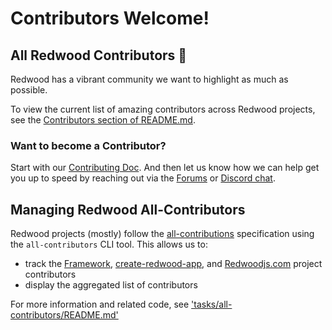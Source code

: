 # Contributors Welcome!
## All Redwood Contributors 🎉
Redwood has a vibrant community we want to highlight as much as possible.

To view the current list of amazing contributors across Redwood projects, see the [Contributors section of README.md](https://github.com/redwoodjs/redwood/blob/main/README.md#contributors).

### Want to become a Contributor?
Start with our [Contributing Doc](https://redwoodjs.com/docs/contributing). And then let us know how we can help get you up to speed by reaching out via the [Forums](https://community.redwoodjs.com) or [Discord chat](https://discord.gg/jjSYEQd).

## Managing Redwood All-Contributors
Redwood projects (mostly) follow the [all-contributions](https://allcontributors.org/) specification using the `all-contributors` CLI tool. This allows us to:
- track the [Framework](https://github.com/redwoodjs/redwood), [create-redwood-app](https://github.com/redwoodjs/create-redwood-app), and [Redwoodjs.com](https://github.com/redwoodjs/redwoodjs.com) project contributors
- display the aggregated list of contributors

For more information and related code, see ['tasks/all-contributors/README.md'](https://github.com/redwoodjs/redwood/tree/main/tasks/all-contributors/README.md)